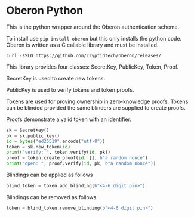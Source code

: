 # Oberon Python

This is the python wrapper around the Oberon authentication scheme.

To install use `pip install oberon` but this only installs the python code.
Oberon is written as a C callable library and must be installed.

`curl -sSLO https://github.com/cryptidtech/oberon/releases/`

This library provides four classes: SecretKey, PublicKey, Token, Proof.


SecretKey is used to create new tokens.

PublicKey is used to verify tokens and token proofs.

Tokens are used for proving ownership in zero-knowledge proofs.
Tokens can be blinded provided the same blinders are supplied to create proofs.

Proofs demonstrate a valid token with an identifier.

```python
sk = SecretKey()
pk = sk.public_key()
id = bytes("ed25519".encode("utf-8"))
token = sk.new_token(id)
print("verify: ", token.verify(id, pk))
proof = token.create_proof(id, [], b"a random nonce")
print("open: ", proof.verify(id, pk, b"a random nonce"))
```

Blindings can be applied as follows

```python
blind_token = token.add_blinding(b"<4-6 digit pin>")
```

Blindings can be removed as follows

```python
token = blind_token.remove_blinding(b"<4-6 digit pin>")
```